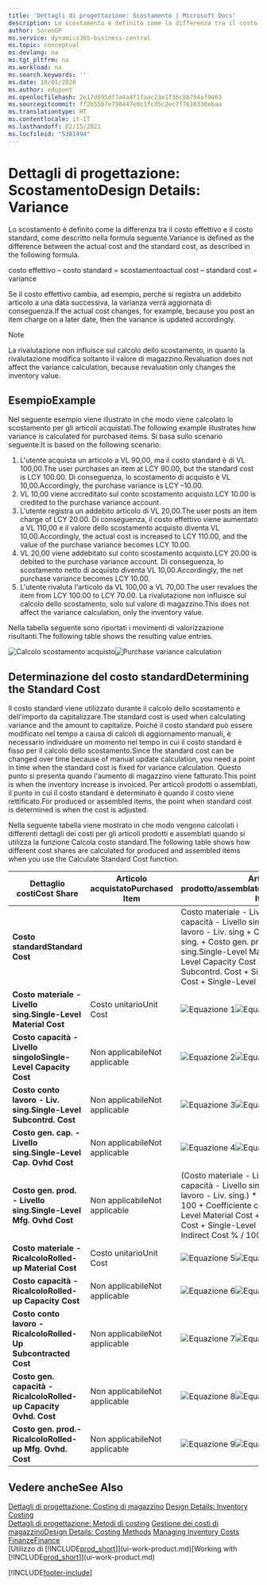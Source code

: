 ```yaml
---
title: 'Dettagli di progettazione: Scostamento | Microsoft Docs'
description: Lo scostamento è definito come la differenza tra il costo effettivo e il costo standard, come descritto nella formula seguente.
author: SorenGP
ms.service: dynamics365-business-central
ms.topic: conceptual
ms.devlang: na
ms.tgt_pltfrm: na
ms.workload: na
ms.search.keywords: ''
ms.date: 10/01/2020
ms.author: edupont
ms.openlocfilehash: 2e17d695df7a4a4f1faac23e1f36c8b754af9463
ms.sourcegitcommit: ff2b55b7e790447e0c1fcd5c2ec7f7610338ebaa
ms.translationtype: HT
ms.contentlocale: it-IT
ms.lasthandoff: 02/15/2021
ms.locfileid: "5381494"
---
```

# <a name="design-details-variance"></a><span data-ttu-id="2a5ce-103">Dettagli di progettazione: Scostamento</span><span class="sxs-lookup"><span data-stu-id="2a5ce-103">Design Details: Variance</span></span>
<span data-ttu-id="2a5ce-104">Lo scostamento è definito come la differenza tra il costo effettivo e il costo standard, come descritto nella formula seguente.</span><span class="sxs-lookup"><span data-stu-id="2a5ce-104">Variance is defined as the difference between the actual cost and the standard cost, as described in the following formula.</span></span>  

 <span data-ttu-id="2a5ce-105">costo effettivo – costo standard = scostamento</span><span class="sxs-lookup"><span data-stu-id="2a5ce-105">actual cost – standard cost = variance</span></span>  

 <span data-ttu-id="2a5ce-106">Se il costo effettivo cambia, ad esempio, perché si registra un addebito articolo a una data successiva, la varianza verrà aggiornata di conseguenza.</span><span class="sxs-lookup"><span data-stu-id="2a5ce-106">If the actual cost changes, for example, because you post an item charge on a later date, then the variance is updated accordingly.</span></span>  

> [!NOTE]  
>  <span data-ttu-id="2a5ce-107">La rivalutazione non influisce sul calcolo dello scostamento, in quanto la rivalutazione modifica soltanto il valore di magazzino.</span><span class="sxs-lookup"><span data-stu-id="2a5ce-107">Revaluation does not affect the variance calculation, because revaluation only changes the inventory value.</span></span>  

## <a name="example"></a><span data-ttu-id="2a5ce-108">Esempio</span><span class="sxs-lookup"><span data-stu-id="2a5ce-108">Example</span></span>  
 <span data-ttu-id="2a5ce-109">Nel seguente esempio viene illustrato in che modo viene calcolato lo scostamento per gli articoli acquistati.</span><span class="sxs-lookup"><span data-stu-id="2a5ce-109">The following example illustrates how variance is calculated for purchased items.</span></span> <span data-ttu-id="2a5ce-110">Si basa sullo scenario seguente:</span><span class="sxs-lookup"><span data-stu-id="2a5ce-110">It is based on the following scenario:</span></span>  

1.  <span data-ttu-id="2a5ce-111">L'utente acquista un articolo a VL 90,00, ma il costo standard è di VL 100,00.</span><span class="sxs-lookup"><span data-stu-id="2a5ce-111">The user purchases an item at LCY 90.00, but the standard cost is LCY 100.00.</span></span> <span data-ttu-id="2a5ce-112">Di conseguenza, lo scostamento di acquisto è VL 10,00.</span><span class="sxs-lookup"><span data-stu-id="2a5ce-112">Accordingly, the purchase variance is LCY –10.00.</span></span>  
2.  <span data-ttu-id="2a5ce-113">VL 10,00 viene accreditato sul conto scostamento acquisto.</span><span class="sxs-lookup"><span data-stu-id="2a5ce-113">LCY 10.00 is credited to the purchase variance account.</span></span>  
3.  <span data-ttu-id="2a5ce-114">L'utente registra un addebito articolo di VL 20,00.</span><span class="sxs-lookup"><span data-stu-id="2a5ce-114">The user posts an item charge of LCY 20.00.</span></span> <span data-ttu-id="2a5ce-115">Di conseguenza, il costo effettivo viene aumentato a VL 110,00 e il valore dello scostamento acquisto diventa VL 10,00.</span><span class="sxs-lookup"><span data-stu-id="2a5ce-115">Accordingly, the actual cost is increased to LCY 110.00, and the value of the purchase variance becomes LCY 10.00.</span></span>  
4.  <span data-ttu-id="2a5ce-116">VL 20,00 viene addebitato sul conto scostamento acquisto.</span><span class="sxs-lookup"><span data-stu-id="2a5ce-116">LCY 20.00 is debited to the purchase variance account.</span></span> <span data-ttu-id="2a5ce-117">Di conseguenza, lo scostamento netto di acquisto diventa VL 10,00.</span><span class="sxs-lookup"><span data-stu-id="2a5ce-117">Accordingly, the net purchase variance becomes LCY 10.00.</span></span>  
5.  <span data-ttu-id="2a5ce-118">L'utente rivaluta l'articolo da VL 100,00 a VL 70,00.</span><span class="sxs-lookup"><span data-stu-id="2a5ce-118">The user revalues the item from LCY 100.00 to LCY 70.00.</span></span> <span data-ttu-id="2a5ce-119">La rivalutazione non influisce sul calcolo dello scostamento, solo sul valore di magazzino.</span><span class="sxs-lookup"><span data-stu-id="2a5ce-119">This does not affect the variance calculation, only the inventory value.</span></span>  

 <span data-ttu-id="2a5ce-120">Nella tabella seguente sono riportati i movimenti di valorizzazione risultanti.</span><span class="sxs-lookup"><span data-stu-id="2a5ce-120">The following table shows the resulting value entries.</span></span>  

 <span data-ttu-id="2a5ce-121">![Calcolo scostamento acquisto](media/design_details_inventory_costing_11_purchase_variance.png "Calcolo scostamento acquisto")</span><span class="sxs-lookup"><span data-stu-id="2a5ce-121">![Purchase variance calculation](media/design_details_inventory_costing_11_purchase_variance.png "Purchase variance calculation")</span></span>  

## <a name="determining-the-standard-cost"></a><span data-ttu-id="2a5ce-122">Determinazione del costo standard</span><span class="sxs-lookup"><span data-stu-id="2a5ce-122">Determining the Standard Cost</span></span>  
 <span data-ttu-id="2a5ce-123">Il costo standard viene utilizzato durante il calcolo dello scostamento e dell'importo da capitalizzare.</span><span class="sxs-lookup"><span data-stu-id="2a5ce-123">The standard cost is used when calculating variance and the amount to capitalize.</span></span> <span data-ttu-id="2a5ce-124">Poiché il costo standard può essere modificato nel tempo a causa di calcoli di aggiornamento manuali, è necessario individuare un momento nel tempo in cui il costo standard è fisso per il calcolo dello scostamento.</span><span class="sxs-lookup"><span data-stu-id="2a5ce-124">Since the standard cost can be changed over time because of manual update calculation, you need a point in time when the standard cost is fixed for variance calculation.</span></span> <span data-ttu-id="2a5ce-125">Questo punto si presenta quando l'aumento di magazzino viene fatturato.</span><span class="sxs-lookup"><span data-stu-id="2a5ce-125">This point is when the inventory increase is invoiced.</span></span> <span data-ttu-id="2a5ce-126">Per articoli prodotti o assemblati, il punto in cui il costo standard è determinato è quando il costo viene rettificato.</span><span class="sxs-lookup"><span data-stu-id="2a5ce-126">For produced or assembled items, the point when standard cost is determined is when the cost is adjusted.</span></span>  

 <span data-ttu-id="2a5ce-127">Nella seguente tabella viene mostrato in che modo vengono calcolati i differenti dettagli dei costi per gli articoli prodotti e assemblati quando si utilizza la funzione Calcola costo standard.</span><span class="sxs-lookup"><span data-stu-id="2a5ce-127">The following table shows how different cost shares are calculated for produced and assembled items when you use the Calculate Standard Cost function.</span></span>  

|<span data-ttu-id="2a5ce-128">Dettaglio costi</span><span class="sxs-lookup"><span data-stu-id="2a5ce-128">Cost Share</span></span>|<span data-ttu-id="2a5ce-129">Articolo acquistato</span><span class="sxs-lookup"><span data-stu-id="2a5ce-129">Purchased Item</span></span>|<span data-ttu-id="2a5ce-130">Articolo prodotto/assemblato</span><span class="sxs-lookup"><span data-stu-id="2a5ce-130">Produced/Assembled Item</span></span>|  
|----------------|--------------------|------------------------------|  
|<span data-ttu-id="2a5ce-131">**Costo standard**</span><span class="sxs-lookup"><span data-stu-id="2a5ce-131">**Standard Cost**</span></span>||<span data-ttu-id="2a5ce-132">Costo materiale - Livello sing. + Costo capacità - Livello singolo + Costo conto lavoro - Liv. sing + Costo gen. cap. - Livello sing. + Costo gen. prod. - Livello sing.</span><span class="sxs-lookup"><span data-stu-id="2a5ce-132">Single-Level Material Cost + Single-Level Capacity Cost + Single-Level Subcontrd. Cost + Single-Level Cap. Ovhd. Cost + Single-Level Mfg. Ovhd. Cost</span></span>|  
|<span data-ttu-id="2a5ce-133">**Costo materiale - Livello sing.**</span><span class="sxs-lookup"><span data-stu-id="2a5ce-133">**Single-Level Material Cost**</span></span>|<span data-ttu-id="2a5ce-134">Costo unitario</span><span class="sxs-lookup"><span data-stu-id="2a5ce-134">Unit Cost</span></span>|<span data-ttu-id="2a5ce-135">![Equazione 1](media/design_details_inventory_costing_11_equation_1.png "Equazione 1")</span><span class="sxs-lookup"><span data-stu-id="2a5ce-135">![Equation 1](media/design_details_inventory_costing_11_equation_1.png "Equation 1")</span></span>|  
|<span data-ttu-id="2a5ce-136">**Costo capacità - Livello singolo**</span><span class="sxs-lookup"><span data-stu-id="2a5ce-136">**Single-Level Capacity Cost**</span></span>|<span data-ttu-id="2a5ce-137">Non applicabile</span><span class="sxs-lookup"><span data-stu-id="2a5ce-137">Not applicable</span></span>|<span data-ttu-id="2a5ce-138">![Equazione 2](media/design_details_inventory_costing_11_equation_2.png "Equazione 2")</span><span class="sxs-lookup"><span data-stu-id="2a5ce-138">![Equation 2](media/design_details_inventory_costing_11_equation_2.png "Equation 2")</span></span>|  
|<span data-ttu-id="2a5ce-139">**Costo conto lavoro - Liv. sing.**</span><span class="sxs-lookup"><span data-stu-id="2a5ce-139">**Single-Level Subcontrd. Cost**</span></span>|<span data-ttu-id="2a5ce-140">Non applicabile</span><span class="sxs-lookup"><span data-stu-id="2a5ce-140">Not applicable</span></span>|<span data-ttu-id="2a5ce-141">![Equazione 3](media/design_details_inventory_costing_11_equation_3.png "Equazione 3")</span><span class="sxs-lookup"><span data-stu-id="2a5ce-141">![Equation 3](media/design_details_inventory_costing_11_equation_3.png "Equation 3")</span></span>|  
|<span data-ttu-id="2a5ce-142">**Costo gen. cap. - Livello sing.**</span><span class="sxs-lookup"><span data-stu-id="2a5ce-142">**Single-Level Cap. Ovhd Cost**</span></span>|<span data-ttu-id="2a5ce-143">Non applicabile</span><span class="sxs-lookup"><span data-stu-id="2a5ce-143">Not applicable</span></span>|<span data-ttu-id="2a5ce-144">![Equazione 4](media/design_details_inventory_costing_11_equation_4.png "Equazione 4")</span><span class="sxs-lookup"><span data-stu-id="2a5ce-144">![Equation 4](media/design_details_inventory_costing_11_equation_4.png "Equation 4")</span></span>|  
|<span data-ttu-id="2a5ce-145">**Costo gen. prod. - Livello sing.**</span><span class="sxs-lookup"><span data-stu-id="2a5ce-145">**Single-Level Mfg. Ovhd Cost**</span></span>|<span data-ttu-id="2a5ce-146">Non applicabile</span><span class="sxs-lookup"><span data-stu-id="2a5ce-146">Not applicable</span></span>|<span data-ttu-id="2a5ce-147">(Costo materiale - Livello sing. + Costo capacità - Livello singolo + Costo conto lavoro - Liv. sing.) \* Costo indiretto % / 100 + Coefficiente costi generali</span><span class="sxs-lookup"><span data-stu-id="2a5ce-147">(Single-Level Material Cost + Single-Level Capacity Cost + Single-Level Subcontrd. Cost) \* Indirect Cost % / 100 + Overhead Rate</span></span>|  
|<span data-ttu-id="2a5ce-148">**Costo materiale - Ricalcolo**</span><span class="sxs-lookup"><span data-stu-id="2a5ce-148">**Rolled-up Material Cost**</span></span>|<span data-ttu-id="2a5ce-149">Costo unitario</span><span class="sxs-lookup"><span data-stu-id="2a5ce-149">Unit Cost</span></span>|<span data-ttu-id="2a5ce-150">![Equazione 5](media/design_details_inventory_costing_11_equation_5.png "Equazione 5")</span><span class="sxs-lookup"><span data-stu-id="2a5ce-150">![Equation 5](media/design_details_inventory_costing_11_equation_5.png "Equation 5")</span></span>|  
|<span data-ttu-id="2a5ce-151">**Costo capacità - Ricalcolo**</span><span class="sxs-lookup"><span data-stu-id="2a5ce-151">**Rolled-up Capacity Cost**</span></span>|<span data-ttu-id="2a5ce-152">Non applicabile</span><span class="sxs-lookup"><span data-stu-id="2a5ce-152">Not applicable</span></span>|<span data-ttu-id="2a5ce-153">![Equazione 6](media/design_details_inventory_costing_11_equation_6.png "Equazione 6")</span><span class="sxs-lookup"><span data-stu-id="2a5ce-153">![Equation 6](media/design_details_inventory_costing_11_equation_6.png "Equation 6")</span></span>|  
|<span data-ttu-id="2a5ce-154">**Costo conto lavoro - Ricalcolo**</span><span class="sxs-lookup"><span data-stu-id="2a5ce-154">**Rolled-Up Subcontracted Cost**</span></span>|<span data-ttu-id="2a5ce-155">Non applicabile</span><span class="sxs-lookup"><span data-stu-id="2a5ce-155">Not applicable</span></span>|<span data-ttu-id="2a5ce-156">![Equazione 7](media/design_details_inventory_costing_11_equation_7.png "Equazione 7")</span><span class="sxs-lookup"><span data-stu-id="2a5ce-156">![Equation 7](media/design_details_inventory_costing_11_equation_7.png "Equation 7")</span></span>|  
|<span data-ttu-id="2a5ce-157">**Costo gen. capacità - Ricalcolo**</span><span class="sxs-lookup"><span data-stu-id="2a5ce-157">**Rolled-up Capacity Ovhd. Cost**</span></span>|<span data-ttu-id="2a5ce-158">Non applicabile</span><span class="sxs-lookup"><span data-stu-id="2a5ce-158">Not applicable</span></span>|<span data-ttu-id="2a5ce-159">![Equazione 8](media/design_details_inventory_costing_11_equation_8.png "Equazione 8")</span><span class="sxs-lookup"><span data-stu-id="2a5ce-159">![Equation 8](media/design_details_inventory_costing_11_equation_8.png "Equation 8")</span></span>|  
|<span data-ttu-id="2a5ce-160">**Costo gen. prod.- Ricalcolo**</span><span class="sxs-lookup"><span data-stu-id="2a5ce-160">**Rolled-up Mfg. Ovhd. Cost**</span></span>|<span data-ttu-id="2a5ce-161">Non applicabile</span><span class="sxs-lookup"><span data-stu-id="2a5ce-161">Not applicable</span></span>|<span data-ttu-id="2a5ce-162">![Equazione 9](media/design_details_inventory_costing_11_equation_9.png "Equazione 9")</span><span class="sxs-lookup"><span data-stu-id="2a5ce-162">![Equation 9](media/design_details_inventory_costing_11_equation_9.png "Equation 9")</span></span>|  

## <a name="see-also"></a><span data-ttu-id="2a5ce-163">Vedere anche</span><span class="sxs-lookup"><span data-stu-id="2a5ce-163">See Also</span></span>  
 <span data-ttu-id="2a5ce-164">[Dettagli di progettazione: Costing di magazzino](design-details-inventory-costing.md) </span><span class="sxs-lookup"><span data-stu-id="2a5ce-164">[Design Details: Inventory Costing](design-details-inventory-costing.md) </span></span>  
 <span data-ttu-id="2a5ce-165">[Dettagli di progettazione: Metodi di costing](design-details-costing-methods.md) [Gestione dei costi di magazzino](finance-manage-inventory-costs.md)</span><span class="sxs-lookup"><span data-stu-id="2a5ce-165">[Design Details: Costing Methods](design-details-costing-methods.md) [Managing Inventory Costs](finance-manage-inventory-costs.md)</span></span>  
 [<span data-ttu-id="2a5ce-166">Finanze</span><span class="sxs-lookup"><span data-stu-id="2a5ce-166">Finance</span></span>](finance.md)  
 <span data-ttu-id="2a5ce-167">[Utilizzo di [!INCLUDE[prod_short](includes/prod_short.md)]](ui-work-product.md)</span><span class="sxs-lookup"><span data-stu-id="2a5ce-167">[Working with [!INCLUDE[prod_short](includes/prod_short.md)]](ui-work-product.md)</span></span>


[!INCLUDE[footer-include](includes/footer-banner.md)]